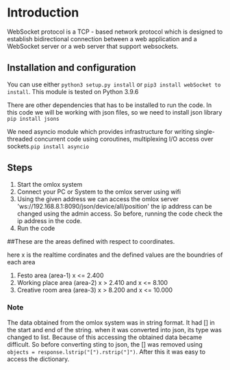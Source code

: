 # Introduction

WebSocket protocol is a TCP - based network protocol which is designed to establish bidirectional connection between a
web application and a WebSocket server or a web server that support websockets.

## Installation and configuration

You can use either `python3 setup.py install` or `pip3 install webSocket to install`. This module is 
tested on Python 3.9.6
 
There are other dependencies that has  to be installed to run the code.
In this code we will be working with json files, so we need to install  json library `pip install jsons`

We need asyncio module which provides infrastructure for writing single-threaded concurrent code using coroutines, 
multiplexing I/O access over sockets.`pip install asyncio`

## Steps
1) Start the omlox system
2) Connect your PC or System to the omlox server using wifi 
3) Using the given address we can access the omlox server 'ws://192.168.8.1:8090/json/device/all/position'
   the ip address can be changed using the admin access. So before, running the code check the ip address in the code.
4) Run the code

##These are the areas defined with respect to coordinates.

here x is the realtime cordinates and the defined values are the boundries of each area
1) Festo area (area-1)
   x <= 2.400
2) Working place area (area-2) 
   x > 2.410 and x <= 8.100
3) Creative room area (area-3)
   x > 8.200 and x <= 10.000

### Note
The data obtained from the omlox system was in string format. It had [] in the start and end of the string. when it was 
converted into json, its type was changed to list. Because of this accessing the obtained data became difficult. So 
before converting sting to json, the [] was removed using `objects = response.lstrip("[").rstrip("]")`.
After this it was easy to access the dictionary. 



